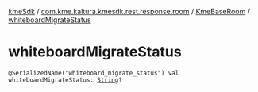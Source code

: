 [kmeSdk](../../index.md) / [com.kme.kaltura.kmesdk.rest.response.room](../index.md) / [KmeBaseRoom](index.md) / [whiteboardMigrateStatus](./whiteboard-migrate-status.md)

# whiteboardMigrateStatus

`@SerializedName("whiteboard_migrate_status") val whiteboardMigrateStatus: `[`String`](https://kotlinlang.org/api/latest/jvm/stdlib/kotlin/-string/index.html)`?`
